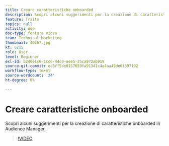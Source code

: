 ```yaml
---
title: Creare caratteristiche onboarded
description: Scopri alcuni suggerimenti per la creazione di caratteristiche onboarded in Audience Manager.
feature: Traits
topics: null
activity: use
doc-type: feature video
team: Technical Marketing
thumbnail: 40267.jpg
kt: 6215
role: User
level: Beginner
exl-id: b240e1c6-1cc6-44c0-aee5-35ca972ab919
source-git-commit: ea8ff5de0157659fa91341c4a4aa49de6f397192
workflow-type: tm+mt
source-wordcount: '24'
ht-degree: 0%

---
```


# Creare caratteristiche onboarded

Scopri alcuni suggerimenti per la creazione di caratteristiche onboarded in Audience Manager.

>[!VIDEO](https://video.tv.adobe.com/v/40267/?quality=12&learn=on)
